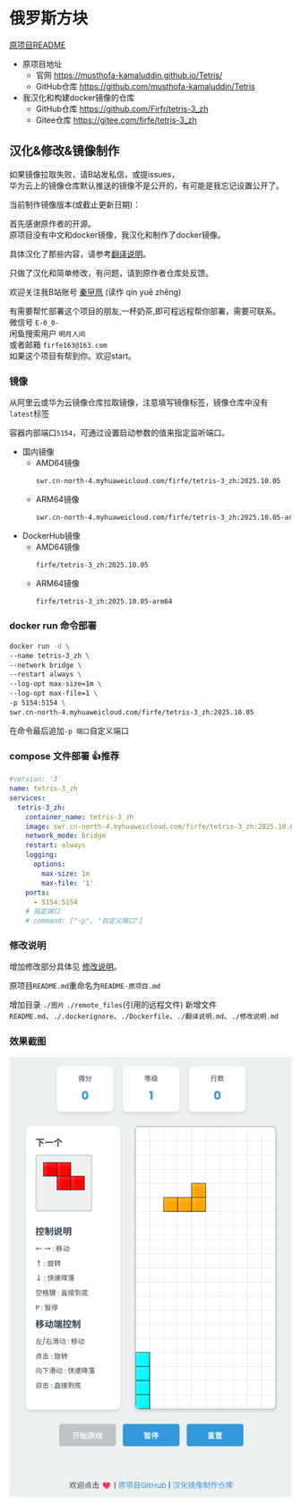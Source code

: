 # 俄罗斯方块

[原项目README](README-原项目.md)

- 原项目地址
   - 官网 https://musthofa-kamaluddin.github.io/Tetris/
  - GitHub仓库 https://github.com/musthofa-kamaluddin/Tetris
- 我汉化和构建docker镜像的仓库
  - GitHub仓库 https://github.com/Firfr/tetris-3_zh
  - Gitee仓库 https://gitee.com/firfe/tetris-3_zh

## 汉化&修改&镜像制作

如果镜像拉取失败，请B站发私信，或提issues，  
华为云上的镜像仓库默认推送的镜像不是公开的，有可能是我忘记设置公开了。

当前制作镜像版本(或截止更新日期)：

首先感谢原作者的开源。  
原项目没有中文和docker镜像，我汉化和制作了docker镜像。

具体汉化了那些内容，请参考[翻译说明](./翻译说明.md)。

只做了汉化和简单修改，有问题，请到原作者仓库处反馈。

欢迎关注我B站账号 [秦曱凧](https://space.bilibili.com/17547201) (读作 qín yuē zhēng)  

有需要帮忙部署这个项目的朋友,一杯奶茶,即可程远程帮你部署，需要可联系。  
微信号 `E-0_0-`  
闲鱼搜索用户 `明月人间`  
或者邮箱 `firfe163@163.com`  
如果这个项目有帮到你。欢迎start。

### 镜像

从阿里云或华为云镜像仓库拉取镜像，注意填写镜像标签，镜像仓库中没有`latest`标签

容器内部端口`5154`，可通过设置启动参数的值来指定监听端口。

- 国内镜像
  - AMD64镜像
    ```bash
    swr.cn-north-4.myhuaweicloud.com/firfe/tetris-3_zh:2025.10.05
    ```
  - ARM64镜像
    ```bash
    swr.cn-north-4.myhuaweicloud.com/firfe/tetris-3_zh:2025.10.05-arm64
    ```
- DockerHub镜像
  - AMD64镜像
    ```bash
    firfe/tetris-3_zh:2025.10.05
    ```
  - ARM64镜像
    ```bash
    firfe/tetris-3_zh:2025.10.05-arm64
    ```


### docker run 命令部署

```bash
docker run -d \
--name tetris-3_zh \
--network bridge \
--restart always \
--log-opt max-size=1m \
--log-opt max-file=1 \
-p 5154:5154 \
swr.cn-north-4.myhuaweicloud.com/firfe/tetris-3_zh:2025.10.05
```
在命令最后追加`-p 端口`自定义端口

### compose 文件部署 👍推荐

```yaml
#version: '3'
name: tetris-3_zh
services:
  tetris-3_zh:
    container_name: tetris-3_zh
    image: swr.cn-north-4.myhuaweicloud.com/firfe/tetris-3_zh:2025.10.05
    network_mode: bridge
    restart: always
    logging:
      options:
        max-size: 1m
        max-file: '1'
    ports:
      - 5154:5154
    # 指定端口
    # command: ["-p", "自定义端口"] 
```

### 修改说明

增加修改部分具体见 [修改说明](./修改说明.md)。

原项目`README.md`重命名为`README-原项目.md`

增加目录 `./图片` `./remote_files`(引用的远程文件)
新增文件 `README.md`、`./.dockerignore`、`./Dockerfile`、`./翻译说明.md`、`./修改说明.md`

### 效果截图

![游戏画面](图片/游戏画面.png)

